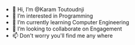 - 👋 Hi, I’m @Karam Toutoudnji
- 👀 I’m interested in Programming
- 🌱 I’m currently learning Computer Engineering
- 💞️ I’m looking to collaborate on Engagement
- 📫 Don't worry you'll find me any where

<!---
Karam Toutoudnji is a ✨ special ✨ repository because its `README.md` (this file) appears on your GitHub profile.
You can click the Preview link to take a look at your changes.
--->
